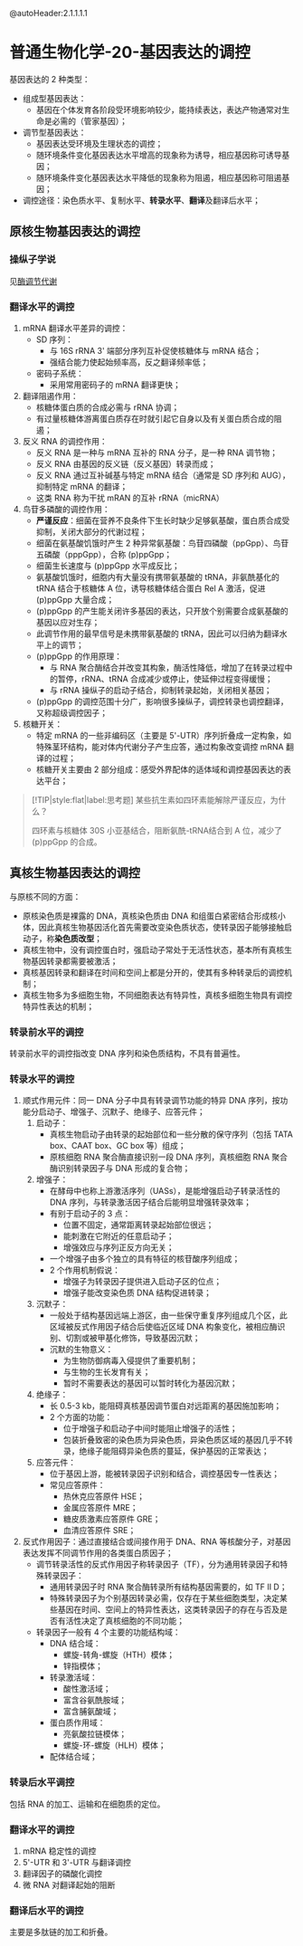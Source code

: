 @autoHeader:2.1.1.1.1

# 普通生物化学-20-基因表达的调控

基因表达的 2 种类型：
- 组成型基因表达：
  - 基因在个体发育各阶段受环境影响较少，能持续表达，表达产物通常对生命是必需的（管家基因）；
- 调节型基因表达：
  - 基因表达受环境及生理状态的调控；
  - 随环境条件变化基因表达水平增高的现象称为诱导，相应基因称可诱导基因；
  - 随环境条件变化基因表达水平降低的现象称为阻遏，相应基因称可阻遏基因；
- 调控途径：染色质水平、复制水平、**转录水平**、**翻译**及翻译后水平；

## 原核生物基因表达的调控

### 操纵子学说

见[酶调节代谢](普通生物化学-16-代谢的联系.md#酶调节代谢)

### 翻译水平的调控

1. mRNA 翻译水平差异的调控：
   - SD 序列：
     - 与 16S rRNA 3' 端部分序列互补促使核糖体与 mRNA 结合；
     - 强结合能力使起始频率高，反之翻译频率低；
   - 密码子系统：
     - 采用常用密码子的 mRNA 翻译更快；
2. 翻译阻遏作用：
   - 核糖体蛋白质的合成必需与 rRNA 协调；
   - 有过量核糖体游离蛋白质存在时就引起它自身以及有关蛋白质合成的阻遏；
3. 反义 RNA 的调控作用：
   - 反义 RNA 是一种与 mRNA 互补的 RNA 分子，是一种 RNA 调节物；
   - 反义 RNA 由基因的反义链（反义基因）转录而成；
   - 反义 RNA 通过互补碱基与特定 mRNA 结合（通常是 SD 序列和 AUG），抑制特定 mRNA 的翻译；
   - 这类 RNA 称为干扰 mRAN 的互补 rRNA（micRNA）
4. 鸟苷多磷酸的调控作用：
   - **严谨反应**：细菌在营养不良条件下生长时缺少足够氨基酸，蛋白质合成受抑制，关闭大部分的代谢过程；
   - 细菌在氨基酸饥饿时产生 2 种异常氨基酸：鸟苷四磷酸（ppGpp）、鸟苷五磷酸（pppGpp），合称 (p)ppGpp；
   - 细菌生长速度与 (p)ppGpp 水平成反比；
   - 氨基酸饥饿时，细胞内有大量没有携带氨基酸的 tRNA，非氨酰基化的 tRNA 结合于核糖体 A 位，诱导核糖体结合蛋白 Rel A 激活，促进 (p)ppGpp 大量合成；
   - (p)ppGpp 的产生能关闭许多基因的表达，只开放个别需要合成氨基酸的基因以应对生存；
   - 此调节作用的最早信号是未携带氨基酸的 tRNA，因此可以归纳为翻译水平上的调节；
   - (p)ppGpp 的作用原理：
     - 与 RNA 聚合酶结合并改变其构象，酶活性降低，增加了在转录过程中的暂停，rRNA、tRNA 合成减少或停止，使延伸过程变得缓慢；
     - 与 rRNA 操纵子的启动子结合，抑制转录起始，关闭相关基因；
   - (p)ppGpp 的调控范围十分广，影响很多操纵子，调控转录也调控翻译，又称超级调控因子；
5. 核糖开关：
   - 特定 mRNA 的一些非编码区（主要是 5'-UTR）序列折叠成一定构象，如特殊茎环结构，能对体内代谢分子产生应答，通过构象改变调控 mRNA 翻译的过程；
   - 核糖开关主要由 2 部分组成：感受外界配体的适体域和调控基因表达的表达平台；

> [!TIP|style:flat|label:思考题]
> 某些抗生素如四环素能解除严谨反应，为什么？
> 
> 四环素与核糖体 30S 小亚基结合，阻断氨酰-tRNA结合到 A 位，减少了 (p)ppGpp 的合成。

## 真核生物基因表达的调控

与原核不同的方面：
- 原核染色质是裸露的 DNA，真核染色质由 DNA 和组蛋白紧密结合形成核小体，因此真核生物基因活化首先需要改变染色质状态，使转录因子能够接触启动子，称**染色质改型**；
- 真核生物中，没有调控蛋白时，强启动子常处于无活性状态，基本所有真核生物基因转录都需要被激活；
- 真核基因转录和翻译在时间和空间上都是分开的，使其有多种转录后的调控机制；
- 真核生物多为多细胞生物，不同细胞表达有特异性，真核多细胞生物具有调控特异性表达的机制；

### 转录前水平的调控

转录前水平的调控指改变 DNA 序列和染色质结构，不具有普遍性。

### 转录水平的调控

1. 顺式作用元件：同一 DNA 分子中具有转录调节功能的特异 DNA 序列，按功能分启动子、增强子、沉默子、绝缘子、应答元件；
   1. 启动子：
      - 真核生物启动子由转录的起始部位和一些分散的保守序列（包括 TATA box、CAAT box、GC box 等）组成；
      - 原核细胞 RNA 聚合酶直接识别一段 DNA 序列，真核细胞 RNA 聚合酶识别转录因子与 DNA 形成的复合物；
   2. 增强子：
      - 在酵母中也称上游激活序列（UASs），是能增强启动子转录活性的 DNA 序列，与转录激活因子结合后能明显增强转录效率；
      - 有别于启动子的 3 点：
        - 位置不固定，通常距离转录起始部位很远；
        - 能刺激在它附近的任意启动子；
        - 增强效应与序列正反方向无关；
      - 一个增强子由多个独立的具有特征的核苷酸序列组成；
      - 2 个作用机制假说：
        - 增强子为转录因子提供进入启动子区的位点；
        - 增强子能改变染色质 DNA 结构促进转录；
   3. 沉默子：
      - 一般处于结构基因远端上游区，由一些保守重复序列组成几个区，此区域被反式作用因子结合后使临近区域 DNA 构象变化，被相应酶识别、切割或被甲基化修饰，导致基因沉默；
      - 沉默的生物意义：
        - 为生物防御病毒入侵提供了重要机制；
        - 与生物的生长发育有关；
        - 暂时不需要表达的基因可以暂时转化为基因沉默；
   4. 绝缘子：
      - 长 0.5-3 kb，能阻碍真核基因调节蛋白对远距离的基因施加影响；
      - 2 个方面的功能：
        - 位于增强子和启动子中间时能阻止增强子的活性；
        - 包装折叠致密的染色质为异染色质，异染色质区域的基因几乎不转录，绝缘子能阻碍异染色质的蔓延，保护基因的正常表达；
   5. 应答元件：
      - 位于基因上游，能被转录因子识别和结合，调控基因专一性表达；
      - 常见应答原件：
        - 热休克应答原件 HSE；
        - 金属应答原件 MRE；
        - 糖皮质激素应答原件 GRE；
        - 血清应答原件 SRE；
2. 反式作用因子：通过直接结合或间接作用于 DNA、RNA 等核酸分子，对基因表达发挥不同调节作用的各类蛋白质因子；
   - 调节转录活性的反式作用因子称转录因子（TF），分为通用转录因子和特殊转录因子：
     - 通用转录因子时 RNA 聚合酶转录所有结构基因需要的，如 TF II D；
     - 特殊转录因子为个别基因转录必需，仅存在于某些细胞类型，决定某些基因在时间、空间上的特异性表达，这类转录因子的存在与否及是否有活性决定了真核细胞的不同功能；
   - 转录因子一般有 4 个主要的功能结构域：
     - DNA 结合域：
       - 螺旋-转角-螺旋（HTH）模体；
       - 锌指模体；
     - 转录激活域：
       - 酸性激活域；
       - 富含谷氨酰胺域；
       - 富含脯氨酸域；
     - 蛋白质作用域：
       - 亮氨酸拉链模体；
       - 螺旋-环-螺旋（HLH）模体；
     - 配体结合域；

### 转录后水平调控

包括 RNA 的加工、运输和在细胞质的定位。

### 翻译水平的调控

1. mRNA 稳定性的调控
2. 5'-UTR 和 3'-UTR 与翻译调控
3. 翻译因子的磷酸化调控
4. 微 RNA 对翻译起始的阻断

### 翻译后水平的调控

主要是多肽链的加工和折叠。